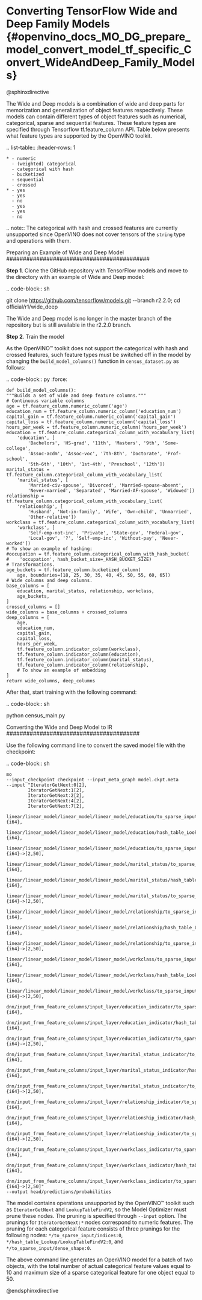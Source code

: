 # Converting TensorFlow Wide and Deep Family Models {#openvino_docs_MO_DG_prepare_model_convert_model_tf_specific_Convert_WideAndDeep_Family_Models}

@sphinxdirective

The Wide and Deep models is a combination of wide and deep parts for memorization and generalization of object features respectively.
These models can contain different types of object features such as numerical, categorical, sparse and sequential features. These feature types are specified
through Tensorflow tf.feature_column API. Table below presents what feature types are supported by the OpenVINO toolkit.

.. list-table::
    :header-rows: 1

    * - numeric
      - (weighted) categorical
      - categorical with hash
      - bucketized
      - sequential
      - crossed
    * - yes
      - yes
      - no
      - yes
      - yes
      - no


.. note:: The categorical with hash and crossed features are currently unsupported since OpenVINO does not cover tensors of the `string` type and operations with them.

Preparing an Example of Wide and Deep Model
###########################################

**Step 1**. Clone the GitHub repository with TensorFlow models and move to the directory with an example of Wide and Deep model:

.. code-block:: sh

   git clone https://github.com/tensorflow/models.git --branch r2.2.0;
   cd official/r1/wide_deep


The Wide and Deep model is no longer in the master branch of the repository but is still available in the r2.2.0 branch.


**Step 2**. Train the model

As the OpenVINO™ toolkit does not support the categorical with hash and crossed features, such feature types must be switched off in the model
by changing the ``build_model_columns()`` function in `census_dataset.py` as follows:

.. code-block:: py
   :force:

    def build_model_columns():
    """Builds a set of wide and deep feature columns."""
    # Continuous variable columns
    age = tf.feature_column.numeric_column('age')
    education_num = tf.feature_column.numeric_column('education_num')
    capital_gain = tf.feature_column.numeric_column('capital_gain')
    capital_loss = tf.feature_column.numeric_column('capital_loss')
    hours_per_week = tf.feature_column.numeric_column('hours_per_week')
    education = tf.feature_column.categorical_column_with_vocabulary_list(
        'education', [
            'Bachelors', 'HS-grad', '11th', 'Masters', '9th', 'Some-college',
            'Assoc-acdm', 'Assoc-voc', '7th-8th', 'Doctorate', 'Prof-school',
            '5th-6th', '10th', '1st-4th', 'Preschool', '12th'])
    marital_status = tf.feature_column.categorical_column_with_vocabulary_list(
        'marital_status', [
            'Married-civ-spouse', 'Divorced', 'Married-spouse-absent',
            'Never-married', 'Separated', 'Married-AF-spouse', 'Widowed'])
    relationship = tf.feature_column.categorical_column_with_vocabulary_list(
        'relationship', [
            'Husband', 'Not-in-family', 'Wife', 'Own-child', 'Unmarried',
            'Other-relative'])
    workclass = tf.feature_column.categorical_column_with_vocabulary_list(
        'workclass', [
            'Self-emp-not-inc', 'Private', 'State-gov', 'Federal-gov',
            'Local-gov', '?', 'Self-emp-inc', 'Without-pay', 'Never-worked'])
    # To show an example of hashing:
    #occupation = tf.feature_column.categorical_column_with_hash_bucket(
    #    'occupation', hash_bucket_size=_HASH_BUCKET_SIZE)
    # Transformations.
    age_buckets = tf.feature_column.bucketized_column(
        age, boundaries=[18, 25, 30, 35, 40, 45, 50, 55, 60, 65])
    # Wide columns and deep columns.
    base_columns = [
        education, marital_status, relationship, workclass,
        age_buckets,
    ]
    crossed_columns = []
    wide_columns = base_columns + crossed_columns
    deep_columns = [
        age,
        education_num,
        capital_gain,
        capital_loss,
        hours_per_week,
        tf.feature_column.indicator_column(workclass),
        tf.feature_column.indicator_column(education),
        tf.feature_column.indicator_column(marital_status),
        tf.feature_column.indicator_column(relationship),
        # To show an example of embedding
    ]
    return wide_columns, deep_columns

After that, start training with the following command:

.. code-block:: sh

   python census_main.py


Converting the Wide and Deep Model to IR
########################################

Use the following command line to convert the saved model file with the checkpoint:

.. code-block:: sh

    mo
    --input_checkpoint checkpoint --input_meta_graph model.ckpt.meta
    --input "IteratorGetNext:0[2],
            IteratorGetNext:1[2],
            IteratorGetNext:2[2],
            IteratorGetNext:4[2],
            IteratorGetNext:7[2],
            linear/linear_model/linear_model/linear_model/education/to_sparse_input/indices:0[10,2]{i64},
            linear/linear_model/linear_model/linear_model/education/hash_table_Lookup/LookupTableFindV2:0[10]{i64},
            linear/linear_model/linear_model/linear_model/education/to_sparse_input/dense_shape:0[2]{i64}->[2,50],
            linear/linear_model/linear_model/linear_model/marital_status/to_sparse_input/indices:0[10,2]{i64},
            linear/linear_model/linear_model/linear_model/marital_status/hash_table_Lookup/LookupTableFindV2:0[10]{i64},
            linear/linear_model/linear_model/linear_model/marital_status/to_sparse_input/dense_shape:0[2]{i64}->[2,50],
            linear/linear_model/linear_model/linear_model/relationship/to_sparse_input/indices:0[10,2]{i64},
            linear/linear_model/linear_model/linear_model/relationship/hash_table_Lookup/LookupTableFindV2:0[10]{i64},
            linear/linear_model/linear_model/linear_model/relationship/to_sparse_input/dense_shape:0[2]{i64}->[2,50],
            linear/linear_model/linear_model/linear_model/workclass/to_sparse_input/indices:0[10,2]{i64},
            linear/linear_model/linear_model/linear_model/workclass/hash_table_Lookup/LookupTableFindV2:0[10]{i64},
            linear/linear_model/linear_model/linear_model/workclass/to_sparse_input/dense_shape:0[2]{i64}->[2,50],
            dnn/input_from_feature_columns/input_layer/education_indicator/to_sparse_input/indices:0[10,2]{i64},
            dnn/input_from_feature_columns/input_layer/education_indicator/hash_table_Lookup/LookupTableFindV2:0[10]{i64},
            dnn/input_from_feature_columns/input_layer/education_indicator/to_sparse_input/dense_shape:0[2]{i64}->[2,50],
            dnn/input_from_feature_columns/input_layer/marital_status_indicator/to_sparse_input/indices:0[10,2]{i64},
            dnn/input_from_feature_columns/input_layer/marital_status_indicator/hash_table_Lookup/LookupTableFindV2:0[10]{i64},
            dnn/input_from_feature_columns/input_layer/marital_status_indicator/to_sparse_input/dense_shape:0[2]{i64}->[2,50],
            dnn/input_from_feature_columns/input_layer/relationship_indicator/to_sparse_input/indices:0[10,2]{i64},
            dnn/input_from_feature_columns/input_layer/relationship_indicator/hash_table_Lookup/LookupTableFindV2:0[10]{i64},
            dnn/input_from_feature_columns/input_layer/relationship_indicator/to_sparse_input/dense_shape:0[2]{i64}->[2,50],
            dnn/input_from_feature_columns/input_layer/workclass_indicator/to_sparse_input/indices:0[10,2]{i64},
            dnn/input_from_feature_columns/input_layer/workclass_indicator/hash_table_Lookup/LookupTableFindV2:0[10]{i64},
            dnn/input_from_feature_columns/input_layer/workclass_indicator/to_sparse_input/dense_shape:0[2]{i64}->[2,50]"
    --output head/predictions/probabilities


The model contains operations unsupported by the OpenVINO™ toolkit such as ``IteratorGetNext`` and ``LookupTableFindV2``, so the Model Optimizer must prune these nodes.
The pruning is specified through `--input` option. The prunings for ``IteratorGetNext:*`` nodes correspond to numeric features.
The pruning for each categorical feature consists of three prunings for the following nodes: ``*/to_sparse_input/indices:0``, ``*/hash_table_Lookup/LookupTableFindV2:0``, and ``*/to_sparse_input/dense_shape:0``.

The above command line generates an OpenVINO model for a batch of two objects, with the total number of actual categorical feature values equal to 10 and maximum size of a sparse categorical feature for one object equal to 50.

@endsphinxdirective
